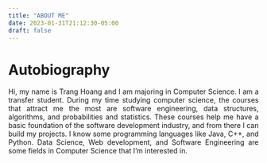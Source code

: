 ```yaml
---
title: "ABOUT ME"
date: 2023-01-31T21:12:30-05:00
draft: false
---
```

# Autobiography

<dl style="text-align: justify">Hi, my name is Trang Hoang and I am majoring in Computer Science. I am a transfer student. During my time studying computer science, the courses that attract me the most are software engineering, data structures, algorithms, and probabilities and statistics. These courses help me have a basic foundation of the software development industry, and from there I can build my projects. I know some programming languages like Java, C++, and Python. Data Science, Web development, and Software Engineering are some fields in Computer Science that I’m interested in.</dl>


